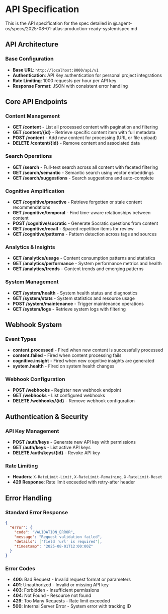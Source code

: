 # API Specification

This is the API specification for the spec detailed in @.agent-os/specs/2025-08-01-atlas-production-ready-system/spec.md

## API Architecture

### Base Configuration
- **Base URL**: `http://localhost:8000/api/v1`
- **Authentication**: API Key authentication for personal project integrations
- **Rate Limiting**: 1000 requests per hour per API key
- **Response Format**: JSON with consistent error handling

## Core API Endpoints

### Content Management
- **GET /content** - List all processed content with pagination and filtering
- **GET /content/{id}** - Retrieve specific content item with full metadata
- **POST /content** - Add new content for processing (URL or file upload)
- **DELETE /content/{id}** - Remove content and associated data

### Search Operations
- **GET /search** - Full-text search across all content with faceted filtering
- **GET /search/semantic** - Semantic search using vector embeddings
- **GET /search/suggestions** - Search suggestions and auto-complete

### Cognitive Amplification
- **GET /cognitive/proactive** - Retrieve forgotten or stale content recommendations
- **GET /cognitive/temporal** - Find time-aware relationships between content
- **POST /cognitive/socratic** - Generate Socratic questions from content
- **GET /cognitive/recall** - Spaced repetition items for review
- **GET /cognitive/patterns** - Pattern detection across tags and sources

### Analytics & Insights
- **GET /analytics/usage** - Content consumption patterns and statistics
- **GET /analytics/performance** - System performance metrics and health
- **GET /analytics/trends** - Content trends and emerging patterns

### System Management
- **GET /system/health** - System health status and diagnostics
- **GET /system/stats** - System statistics and resource usage
- **POST /system/maintenance** - Trigger maintenance operations
- **GET /system/logs** - Retrieve system logs with filtering

## Webhook System

### Event Types
- **content.processed** - Fired when new content is successfully processed
- **content.failed** - Fired when content processing fails
- **cognitive.insight** - Fired when new cognitive insights are generated
- **system.health** - Fired on system health changes

### Webhook Configuration
- **POST /webhooks** - Register new webhook endpoint
- **GET /webhooks** - List configured webhooks
- **DELETE /webhooks/{id}** - Remove webhook configuration

## Authentication & Security

### API Key Management
- **POST /auth/keys** - Generate new API key with permissions
- **GET /auth/keys** - List active API keys
- **DELETE /auth/keys/{id}** - Revoke API key

### Rate Limiting
- **Headers**: `X-RateLimit-Limit`, `X-RateLimit-Remaining`, `X-RateLimit-Reset`
- **429 Response**: Rate limit exceeded with retry-after header

## Error Handling

### Standard Error Response
```json
{
  "error": {
    "code": "VALIDATION_ERROR",
    "message": "Request validation failed",
    "details": ["field 'url' is required"],
    "timestamp": "2025-08-01T12:00:00Z"
  }
}
```

### Error Codes
- **400**: Bad Request - Invalid request format or parameters
- **401**: Unauthorized - Invalid or missing API key
- **403**: Forbidden - Insufficient permissions
- **404**: Not Found - Resource not found
- **429**: Too Many Requests - Rate limit exceeded
- **500**: Internal Server Error - System error with tracking ID